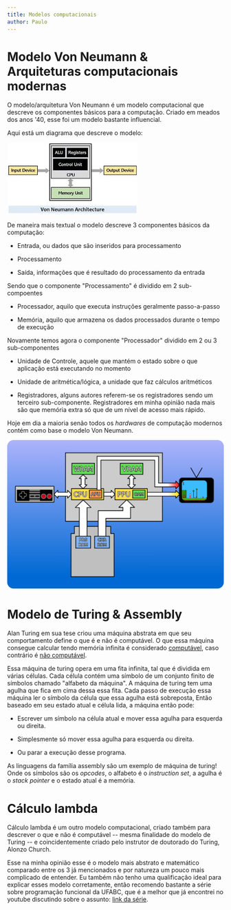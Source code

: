 ```yaml
---
title: Modelos computacionais
author: Paulo
---
```


# Modelo Von Neumann & Arquiteturas computacionais modernas

O modelo/arquitetura Von Neumann é um modelo computacional que descreve os componentes básicos para a computação. Criado em meados dos anos '40, esse foi um modelo bastante influencial.

Aqui está um diagrama que descreve o modelo:

![Diagrama Von Neumann](/images/von-n1.png)

De maneira mais textual o modelo descreve 3 componentes básicos da computação:

- Entrada, ou dados que são inseridos para processamento

- Processamento

- Saída, informações que é resultado do processamento da entrada 

Sendo que o componente "Processamento" é dividido em 2 sub-compoentes

- Processador, aquilo que executa instruções geralmente passo-a-passo

- Memória, aquilo que armazena os dados processados durante o tempo de execução

Novamente temos agora o componente "Processador" dividido em 2 ou 3 sub-componentes

- Unidade de Controle, aquele que mantém o estado sobre o que aplicação está executando no momento

- Unidade de aritmética/lógica, a unidade que faz cálculos aritméticos

- Registradores, alguns autores referem-se os registradores sendo um terceiro sub-componente. Registradores em minha opinião nada mais são que memória extra só que de um nível de acesso mais rápido.

Hoje em dia a maioria senão todos os <i>hardwares</i> de computação modernos contém como base o modelo Von Neumann.

![Até o nintendinho usa como base o modelo Von Neumann!](/images/nes-arch.png)

# Modelo de Turing & Assembly

Alan Turing em sua tese criou uma máquina abstrata em que seu comportamento define o que é e não é computável. O que essa máquina consegue calcular tendo memória infinita é considerado <u>computável</u>, caso contrário é <u>não computável</u>.

Essa máquina de turing opera em uma fita infinita, tal que é dividida em várias células. Cada célula contém uma símbolo de um conjunto finito de símbolos chamado "alfabeto da máquina". A máquina de turing tem uma agulha que fica em cima dessa essa fita. Cada passo de execução essa máquina ler o símbolo da célula que essa agulha está sobreposta, Então baseado em seu estado atual e célula lida, a máquina então pode: 

- Escrever um símbolo na célula atual e mover essa agulha para esquerda ou direita.

- Simplesmente só mover essa agulha para esquerda ou direita.

- Ou parar a execução desse programa.

As linguagens da família assembly são um exemplo de máquina de turing! Onde os símbolos são os <i>opcodes</i>, o alfabeto é o <i>instruction set</i>, a agulha é o <i>stack pointer</i> e o estado atual é a memória.

# Cálculo lambda

Cálculo lambda é um outro modelo computacional, criado também para descrever o que e não é computável -- mesma finalidade do modelo de Turing -- e coincidentemente criado pelo instrutor de doutorado do Turing, Alonzo Church.

Esse na minha opinião esse é o modelo mais abstrato e matemático comparado entre os 3 já mencionados e por natureza um pouco mais complicado de entender. Eu também não tenho uma qualificação ideal para explicar esses modelo corretamente, então recomendo bastante a série sobre programação funcional da UFABC, que é a melhor que já encontrei no youtube discutindo sobre o assunto: [link da série](https://www.youtube.com/watch?v=U7gdzYiFJKg&list=PLYItvall0TqJ25sVTLcMhxsE0Hci58mpQ).
